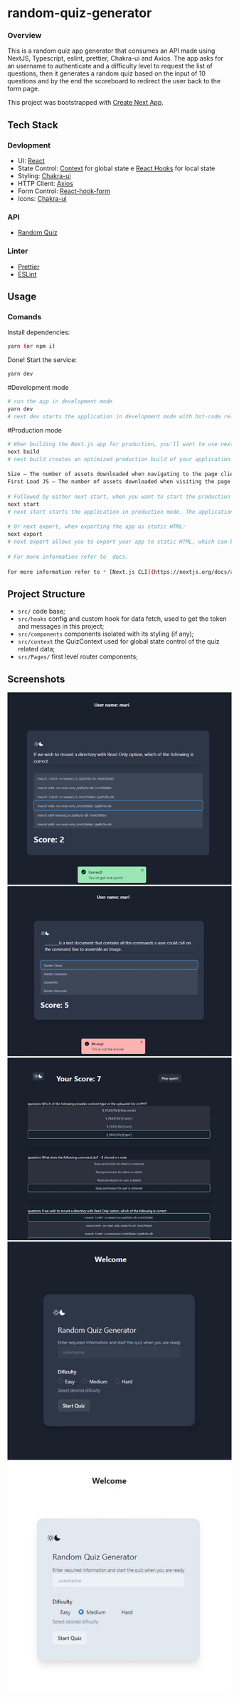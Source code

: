 # random-quiz-generator

### Overview

This is a random quiz app generator that consumes an API made using NextJS, Typescript, eslint, prettier, Chakra-ui and Axios. The app asks for an username to authenticate and a difficulty level to request the list of questions, then it generates a random quiz based on the input of 10 questions and by the end the scoreboard to redirect the user back to the form page.

This project was bootstrapped with [Create Next App](https://nextjs.org/docs/api-reference/create-next-app).

## Tech Stack
### Devlopment
* UI: [React](https://reactjs.org/)
* State Control: [Context](https://pt-br.reactjs.org/docs/context.html) for global state e [React Hooks](https://reactjs.org/docs/hooks-intro.html) for local state
* Styling: [Chakra-ui](https://chakra-ui.com) 
* HTTP Client: [Axios](https://github.com/axios/axios)
* Form Control: [React-hook-form](https://react-hook-form.com)
* Icons: [Chakra-ui](https://chakra-ui.com/docs/media-and-icons/icon)

### API
* [Random Quiz](https://quizapi.io/docs/1.0/random-quiz)

### Linter
* [Prettier](https://github.com/prettier/prettier)
* [ESLint](https://github.com/eslint/eslint)

## Usage
### Comands

Install dependencies:

```sh
yarn (or npm i)
```

Done! Start the service:

```sh
yarn dev
```

#Development mode

```sh
# run the app in development mode
yarn dev
# next dev starts the application in development mode with hot-code reloading, error reporting, and more.
```
#Production mode

```sh
# When building the Next.js app for production, you'll want to use next build:
next build
# next build creates an optimized production build of your application. The output displays information about each route.

Size – The number of assets downloaded when navigating to the page client-side. The size for each route only includes its dependencies.
First Load JS – The number of assets downloaded when visiting the page from the server. The amount of JS shared by all is shown as a separate metric.

# Followed by either next start, when you want to start the production server:
next start
# next start starts the application in production mode. The application should be compiled with next build first.

# Or next export, when exporting the app as static HTML:
next export
# next export allows you to export your app to static HTML, which can be run standalone without the need of a Node.js server.

# For more information refer to  docs.

For more information refer to * [Next.js CLI](https://nextjs.org/docs/api-reference/cli) docs.
```

## Project Structure

* `src/` code base;
* `src/hooks` config and custom hook for data fetch, used to get the token and messages in this project;
* `src/components` components isolated with its styling (if any);
* `src/context` the QuizContext used for global state control of the quiz related data;
* `src/Pages/` first level router components;

## Screenshots
![quizPage](https://github.com/guiduck/random-quiz-app/blob/main/public/images/quizPage.jpeg)
![quizPageWrong](https://github.com/guiduck/random-quiz-app/blob/main/public/images/quizPageWrong.jpeg)
![scoreboard](https://github.com/guiduck/random-quiz-app/blob/main/public/images/scoreboard.jpeg)
![startQuizPage](https://github.com/guiduck/random-quiz-app/blob/main/public/images/startQuizPage.jpeg)
![whitetheme](https://github.com/guiduck/random-quiz-app/blob/main/public/images/whitetheme.jpeg)
